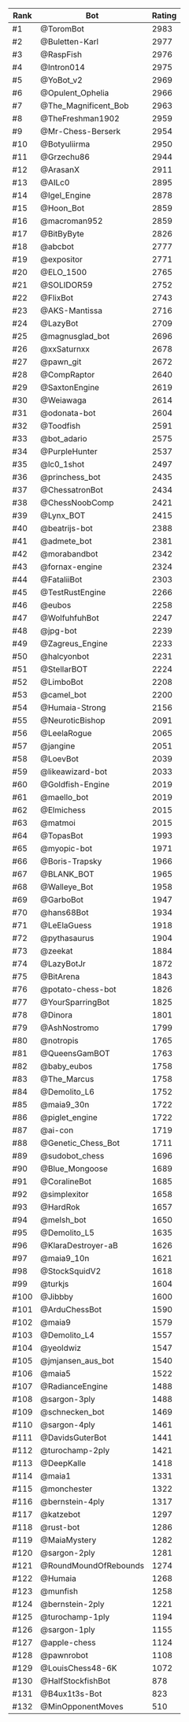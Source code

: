 Rank|Bot|Rating
---|---|---
#1|@ToromBot|2983
#2|@Buletten-Karl|2977
#3|@RaspFish|2976
#4|@Intron014|2975
#5|@YoBot_v2|2969
#6|@Opulent_Ophelia|2966
#7|@The_Magnificent_Bob|2963
#8|@TheFreshman1902|2959
#9|@Mr-Chess-Berserk|2954
#10|@Botyuliirma|2950
#11|@Grzechu86|2944
#12|@ArasanX|2911
#13|@AILc0|2895
#14|@Igel_Engine|2878
#15|@Hoon_Bot|2859
#16|@macroman952|2859
#17|@BitByByte|2826
#18|@abcbot|2777
#19|@expositor|2771
#20|@ELO_1500|2765
#21|@SOLIDOR59|2752
#22|@FlixBot|2743
#23|@AKS-Mantissa|2716
#24|@LazyBot|2709
#25|@magnusglad_bot|2696
#26|@xxSaturnxx|2678
#27|@pawn_git|2672
#28|@CompRaptor|2640
#29|@SaxtonEngine|2619
#30|@Weiawaga|2614
#31|@odonata-bot|2604
#32|@Toodfish|2591
#33|@bot_adario|2575
#34|@PurpleHunter|2537
#35|@lc0_1shot|2497
#36|@princhess_bot|2435
#37|@ChessatronBot|2434
#38|@ChessNoobComp|2421
#39|@Lynx_BOT|2415
#40|@beatrijs-bot|2388
#41|@admete_bot|2381
#42|@morabandbot|2342
#43|@fornax-engine|2324
#44|@FataliiBot|2303
#45|@TestRustEngine|2266
#46|@eubos|2258
#47|@WolfuhfuhBot|2247
#48|@jpg-bot|2239
#49|@Zagreus_Engine|2233
#50|@halcyonbot|2231
#51|@StellarBOT|2224
#52|@LimboBot|2208
#53|@camel_bot|2200
#54|@Humaia-Strong|2156
#55|@NeuroticBishop|2091
#56|@LeelaRogue|2065
#57|@jangine|2051
#58|@LoevBot|2039
#59|@likeawizard-bot|2033
#60|@Goldfish-Engine|2019
#61|@maello_bot|2019
#62|@Elmichess|2015
#63|@matmoi|2015
#64|@TopasBot|1993
#65|@myopic-bot|1971
#66|@Boris-Trapsky|1966
#67|@BLANK_BOT|1965
#68|@Walleye_Bot|1958
#69|@GarboBot|1947
#70|@hans68Bot|1934
#71|@LeElaGuess|1918
#72|@pythasaurus|1904
#73|@zeekat|1884
#74|@LazyBotJr|1872
#75|@BitArena|1843
#76|@potato-chess-bot|1826
#77|@YourSparringBot|1825
#78|@Dinora|1801
#79|@AshNostromo|1799
#80|@notropis|1765
#81|@QueensGamBOT|1763
#82|@baby_eubos|1758
#83|@The_Marcus|1758
#84|@Demolito_L6|1752
#85|@maia9_30n|1722
#86|@piglet_engine|1722
#87|@ai-con|1719
#88|@Genetic_Chess_Bot|1711
#89|@sudobot_chess|1696
#90|@Blue_Mongoose|1689
#91|@CoralineBot|1685
#92|@simplexitor|1658
#93|@HardRok|1657
#94|@melsh_bot|1650
#95|@Demolito_L5|1635
#96|@KlaraDestroyer-aB|1626
#97|@maia9_10n|1621
#98|@StockSquidV2|1618
#99|@turkjs|1604
#100|@Jibbby|1600
#101|@ArduChessBot|1590
#102|@maia9|1579
#103|@Demolito_L4|1557
#104|@yeoldwiz|1547
#105|@jmjansen_aus_bot|1540
#106|@maia5|1522
#107|@RadianceEngine|1488
#108|@sargon-3ply|1488
#109|@schnecken_bot|1469
#110|@sargon-4ply|1461
#111|@DavidsGuterBot|1441
#112|@turochamp-2ply|1421
#113|@DeepKalle|1418
#114|@maia1|1331
#115|@monchester|1322
#116|@bernstein-4ply|1317
#117|@katzebot|1297
#118|@rust-bot|1286
#119|@MaiaMystery|1282
#120|@sargon-2ply|1281
#121|@RoundMoundOfRebounds|1274
#122|@Humaia|1268
#123|@munfish|1258
#124|@bernstein-2ply|1221
#125|@turochamp-1ply|1194
#126|@sargon-1ply|1155
#127|@apple-chess|1124
#128|@pawnrobot|1108
#129|@LouisChess48-6K|1072
#130|@HalfStockfishBot|878
#131|@B4ux1t3s-Bot|823
#132|@MinOpponentMoves|510
